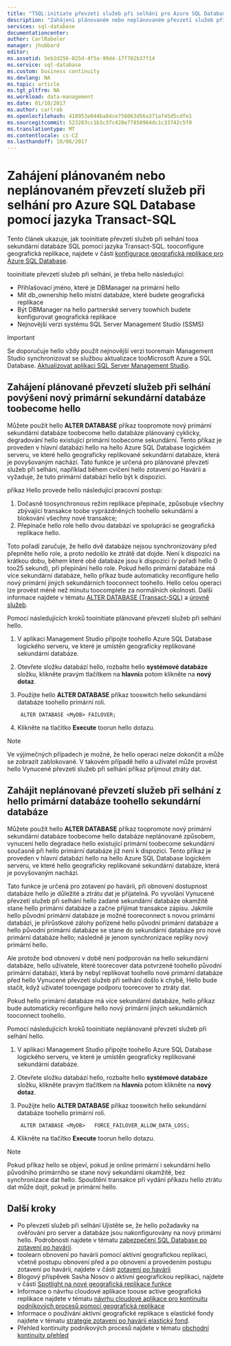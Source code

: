 ```yaml
---
title: "TSQL:initiate převzetí služeb při selhání pro Azure SQL Database | Microsoft Docs"
description: "Zahájení plánovaném nebo neplánovaném převzetí služeb při selhání pro Azure SQL Database pomocí jazyka Transact-SQL"
services: sql-database
documentationcenter: 
author: CarlRabeler
manager: jhubbard
editor: 
ms.assetid: 5eb2d256-025d-4f5a-99d4-17f702b37f14
ms.service: sql-database
ms.custom: business continuity
ms.devlang: NA
ms.topic: article
ms.tgt_pltfrm: NA
ms.workload: data-management
ms.date: 01/10/2017
ms.author: carlrab
ms.openlocfilehash: 418953e044ba84ce758063d56a371af45d5cdfe1
ms.sourcegitcommit: 523283cc1b3c37c428e77850964dc1c33742c5f0
ms.translationtype: MT
ms.contentlocale: cs-CZ
ms.lasthandoff: 10/06/2017
---
```

# <a name="initiate-a-planned-or-unplanned-failover-for-azure-sql-database-with-transact-sql"></a>Zahájení plánovaném nebo neplánovaném převzetí služeb při selhání pro Azure SQL Database pomocí jazyka Transact-SQL

Tento článek ukazuje, jak tooinitiate převzetí služeb při selhání tooa sekundární databáze SQL pomocí jazyka Transact-SQL. tooconfigure geografická replikace, najdete v části [konfigurace geografická replikace pro Azure SQL Database](sql-database-geo-replication-transact-sql.md).

tooinitiate převzetí služeb při selhání, je třeba hello následující:

* Přihlašovací jméno, které je DBManager na primární hello
* Mít db_ownership hello místní databáze, které budete geografická replikace
* Být DBManager na hello partnerské servery toowhich budete konfigurovat geografická replikace
* Nejnovější verzi systému SQL Server Management Studio (SSMS)

> [!IMPORTANT]
> Se doporučuje hello vždy použít nejnovější verzi tooremain Management Studio synchronizovat se službou aktualizace tooMicrosoft Azure a SQL Database. [Aktualizovat aplikaci SQL Server Management Studio](https://msdn.microsoft.com/library/mt238290.aspx).
>  

## <a name="initiate-a-planned-failover-promoting-a-secondary-database-toobecome-hello-new-primary"></a>Zahájení plánované převzetí služeb při selhání povýšení nový primární sekundární databáze toobecome hello
Můžete použít hello **ALTER DATABASE** příkaz toopromote nový primární sekundární databáze toobecome hello databáze plánovaný cyklicky, degradování hello existující primární toobecome sekundární. Tento příkaz je proveden v hlavní databázi hello na hello Azure SQL Database logickém serveru, ve které hello geograficky replikované sekundární databáze, která je povyšovaným nachází. Tato funkce je určená pro plánované převzetí služeb při selhání, například během cvičení hello zotavení po Havárii a vyžaduje, že tuto primární databázi hello být k dispozici.

příkaz Hello provede hello následující pracovní postup:

1. Dočasně toosynchronous režim replikace přepínače, způsobuje všechny zbývající transakce toobe vyprázdněných toohello sekundární a blokování všechny nové transakce;
2. Přepínače hello role hello dvou databází ve spolupráci se geografická replikace hello.  

Toto pořadí zaručuje, že hello dvě databáze nejsou synchronizovány před přepněte hello role, a proto nedošlo ke ztrátě dat dojde. Není k dispozici na krátkou dobu, během které obě databáze jsou k dispozici (v pořadí hello 0 too25 sekund), při přepínání hello role. Pokud hello primární databáze má více sekundární databáze, hello příkaz bude automaticky reconfigure hello nový primární jiných sekundárních tooconnect toohello.  Hello celou operaci lze provést méně než minutu toocomplete za normálních okolností. Další informace najdete v tématu [ALTER DATABASE (Transact-SQL)](https://msdn.microsoft.com/library/mt574871.aspx) a [úrovně služeb](sql-database-service-tiers.md).

Pomocí následujících kroků tooinitiate plánované převzetí služeb při selhání hello.

1. V aplikaci Management Studio připojte toohello Azure SQL Database logického serveru, ve které je umístěn geograficky replikované sekundární databáze.
2. Otevřete složku databází hello, rozbalte hello **systémové databáze** složku, klikněte pravým tlačítkem na **hlavní**a potom klikněte na **nový dotaz**.
3. Použijte hello **ALTER DATABASE** příkaz tooswitch hello sekundární databáze toohello primární roli.
   
        ALTER DATABASE <MyDB> FAILOVER;
4. Klikněte na tlačítko **Execute** toorun hello dotazu.

> [!NOTE]
> Ve výjimečných případech je možné, že hello operaci nelze dokončit a může se zobrazit zablokované. V takovém případě hello a uživatel může provést hello Vynucené převzetí služeb při selhání příkaz přijmout ztráty dat.
> 
> 

## <a name="initiate-an-unplanned-failover-from-hello-primary-database-toohello-secondary-database"></a>Zahájit neplánované převzetí služeb při selhání z hello primární databáze toohello sekundární databáze
Můžete použít hello **ALTER DATABASE** příkaz toopromote nový primární sekundární databáze toobecome hello databáze neplánované způsobem, vynucení hello degradace hello existující primární toobecome sekundární současně při hello primární databáze již není k dispozici. Tento příkaz je proveden v hlavní databázi hello na hello Azure SQL Database logickém serveru, ve které hello geograficky replikované sekundární databáze, která je povyšovaným nachází.

Tato funkce je určená pro zotavení po havárii, při obnovení dostupnost databáze hello je důležité a ztrátu dat je přijatelná. Po vyvolání Vynucené převzetí služeb při selhání hello zadané sekundární databáze okamžitě stane hello primární databáze a začne přijímat transakce zápisu. Jakmile hello původní primární databáze je možné tooreconnect s novou primární databázi, je přírůstkové zálohy pořízené hello původní primární databáze a hello původní primární databáze se stane do sekundární databáze pro nové primární databáze hello; následně je jenom synchronizace repliky nový primární hello.

Ale protože bod obnovení v době není podporován na hello sekundární databáze, hello uživatele, které toorecover data potvrzené toohello původní primární databázi, která by nebyl replikovat toohello nové primární databáze před hello Vynucené převzetí služeb při selhání došlo k chybě, Hello bude stačit, když uživatel tooengage podporu toorecover to ztráty dat.

Pokud hello primární databáze má více sekundární databáze, hello příkaz bude automaticky reconfigure hello nový primární jiných sekundárních tooconnect toohello.

Pomocí následujících kroků tooinitiate neplánované převzetí služeb při selhání hello.

1. V aplikaci Management Studio připojte toohello Azure SQL Database logického serveru, ve které je umístěn geograficky replikované sekundární databáze.
2. Otevřete složku databází hello, rozbalte hello **systémové databáze** složku, klikněte pravým tlačítkem na **hlavní**a potom klikněte na **nový dotaz**.
3. Použijte hello **ALTER DATABASE** příkaz tooswitch hello sekundární databáze toohello primární roli.
   
        ALTER DATABASE <MyDB>   FORCE_FAILOVER_ALLOW_DATA_LOSS;
4. Klikněte na tlačítko **Execute** toorun hello dotazu.

> [!NOTE]
> Pokud příkaz hello se objeví, pokud je online primární i sekundární hello původního primárního se stane nový sekundární okamžitě, bez synchronizace dat hello. Spouštění transakce při vydání příkazu hello ztrátu dat může dojít, pokud je primární hello.
> 
> 

## <a name="next-steps"></a>Další kroky
* Po převzetí služeb při selhání Ujistěte se, že hello požadavky na ověřování pro server a databáze jsou nakonfigurovány na nový primární hello. Podrobnosti najdete v tématu [zabezpečení SQL Database po zotavení po havárii](sql-database-geo-replication-security-config.md).
* toolearn obnovení po havárii pomocí aktivní geografickou replikaci, včetně postupu obnovení před a po obnovení a provedením postupu zotavení po havárii, najdete v části [zotavení po havárii](sql-database-disaster-recovery.md)
* Blogový příspěvek Sasha Nosov o aktivní geografickou replikaci, najdete v části [Spotlight na nové geografická replikace funkce](https://azure.microsoft.com/blog/spotlight-on-new-capabilities-of-azure-sql-database-geo-replication/)
* Informace o návrhu cloudové aplikace toouse active geografická replikace najdete v tématu [návrhu cloudové aplikace pro kontinuitu podnikových procesů pomocí geografická replikace](sql-database-designing-cloud-solutions-for-disaster-recovery.md)
* Informace o používání aktivní geografické replikace s elastické fondy najdete v tématu [strategie zotavení po havárii elastický fond](sql-database-disaster-recovery-strategies-for-applications-with-elastic-pool.md).
* Přehled kontinuity podnikových procesů najdete v tématu [obchodní kontinuity přehled](sql-database-business-continuity.md)

